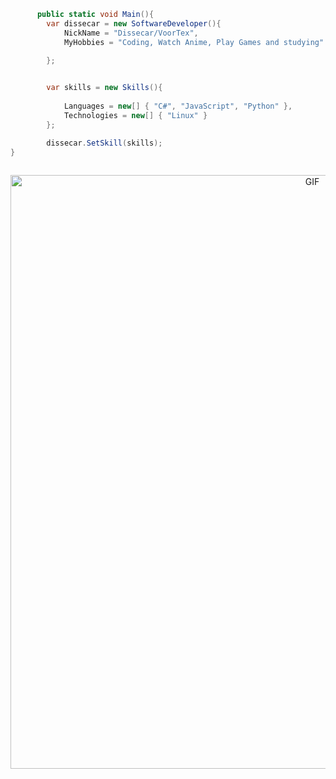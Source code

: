 ```csharp
      public static void Main(){
        var dissecar = new SoftwareDeveloper(){
            NickName = "Dissecar/VoorTex",
            MyHobbies = "Coding, Watch Anime, Play Games and studying"

        };
       

        var skills = new Skills(){
        
            Languages = new[] { "C#", "JavaScript", "Python" },
            Technologies = new[] { "Linux" }
        };

        dissecar.SetSkill(skills);
}
    
```

<div align="center">
<img hight="80" width="950" alt="GIF" align="center" src="https://github.com/evitar/evitar/blob/main/assets/kenshin.gif">
 
</div>



